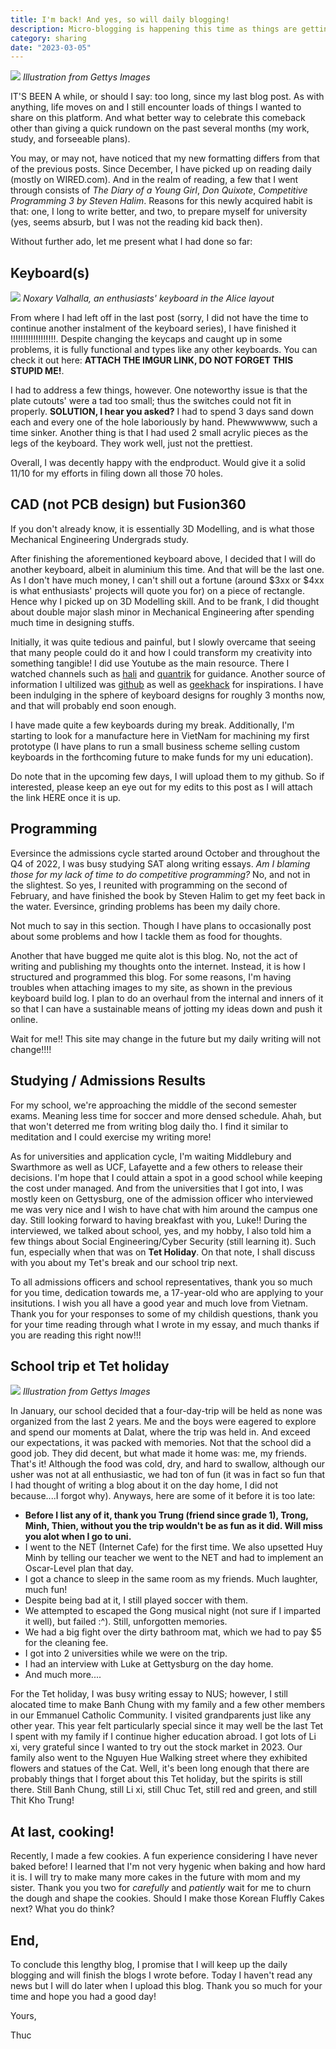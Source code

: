 ```yaml
---
title: I'm back! And yes, so will daily blogging!
description: Micro-blogging is happening this time as things are getting less hectic for me
category: sharing
date: "2023-03-05"
---
```


<p>
    <img src="./cover.jpg"/>
    <em classname="img-caption">Illustration from Gettys Images</em>
</p>

IT'S BEEN A while, or should I say: too long, since my last blog post. As with anything, life moves on and I still encounter loads of things I wanted to share on this platform. And what better way to celebrate this comeback other than giving a quick rundown on the past several months (my work, study, and forseeable plans).

You may, or may not, have noticed that my new formatting differs from that of the previous posts. Since December, I have picked up on reading daily (mostly on WIRED.com). And in the realm of reading, a few that I went through consists of *The Diary of a Young Girl*, *Don Quixote*, *Competitive Programming 3 by Steven Halim*. Reasons for this newly acquired habit is that: one, I long to write better, and two, to prepare myself for university (yes, seems absurb, but I was not the reading kid back then).

Without further ado, let me present what I had done so far:

## Keyboard(s)

<p>
    <img src="./noxary.jpg"/>
    <em classname="img-caption">Noxary Valhalla, an enthusiasts' keyboard in the Alice layout</em>
</p>

From where I had left off in the last post (sorry, I did not have the time to continue another instalment of the keyboard series), I have finished it !!!!!!!!!!!!!!!!!!. Despite changing the keycaps and caught up in some problems, it is fully functional and types like any other keyboards. You can check it out here: **ATTACH THE IMGUR LINK, DO NOT FORGET THIS STUPID ME!**.

I had to address a few things, however. One noteworthy issue is that the plate cutouts' were a tad too small; thus the switches could not fit in properly. **SOLUTION, I hear you asked?** I had to spend 3 days sand down each and every one of the hole laboriously by hand. Phewwwwww, such a time sinker. Another thing is that I had used 2 small acrylic pieces as the legs of the keyboard. They work well, just not the prettiest.

Overall, I was decently happy with the endproduct. Would give it a solid 11/10 for my efforts in filing down all those 70 holes.

## CAD (not PCB design) but Fusion360

If you don't already know, it is essentially 3D Modelling, and is what those Mechanical Engineering Undergrads study.

After finishing the aforementioned keyboard above, I decided that I will do another keyboard, albeit in aluminium this time. And that will be the last one. As I don't have much money, I can't shill out a fortune (around $3xx or $4xx is what enthusiasts' projects will quote you for) on a piece of rectangle. Hence why I picked up on 3D Modelling skill. And to be frank, I did thought about double major slash minor in Mechanical Engineering after spending much time in designing stuffs.

Initially, it was quite tedious and painful, but I slowly overcame that seeing that many people could do it and how I could transform my creativity into something tangible! I did use Youtube as the main resource. There I watched channels such as [hali](https://www.youtube.com/@hali4045/videos) and [quantrik](https://www.youtube.com/watch?v=4P0zfLLblOw) for guidance. Another source of information I ultilized was [github](https://github.com) as well as [geekhack](https://geekhack.org) for inspirations. I have been indulging in the sphere of keyboard designs for roughly 3 months now, and that will probably end soon enough.

I have made quite a few keyboards during my break. Additionally, I'm starting to look for a manufacture here in VietNam for machining my first prototype (I have plans to run a small business scheme selling custom keyboards in the forthcoming future to make funds for my uni education).

Do note that in the upcoming few days, I will upload them to my github. So if interested, please keep an eye out for my edits to this post as I will attach the link HERE once it is up.

## Programming

Eversince the admissions cycle started around October and throughout the Q4 of 2022, I was busy studying SAT along writing essays. *Am I blaming those for my lack of time to do competitive programming?* No, and not in the slightest. So yes, I reunited with programming on the second of February, and have finished the book by Steven Halim to get my feet back in the water. Eversince, grinding problems has been my daily chore.

Not much to say in this section. Though I have plans to occasionally post about some problems and how I tackle them as food for thoughts.

Another that have bugged me quite alot is this blog. No, not the act of writing and publishing my thoughts onto the internet. Instead, it is how I structured and programmed this blog. For some reasons, I'm having troubles when attaching images to my site, as shown in the previous keyboard build log. I plan to do an overhaul from the internal and inners of it so that I can have a sustainable means of jotting my ideas down and push it online.

Wait for me!! This site may change in the future but my daily writing will not change!!!!

## Studying / Admissions Results

For my school, we're approaching the middle of the second semester exams. Meaning less time for soccer and more densed schedule. Ahah, but that won't deterred me from writing blog daily tho. I find it similar to meditation and I could exercise my writing more!

As for universities and application cycle, I'm waiting Middlebury and Swarthmore as well as UCF, Lafayette and a few others to release their decisions. I'm hope that I could attain a spot in a good school while keeping the cost under managed. And from the universities that I got into, I was mostly keen on Gettysburg, one of the admission officer who interviewed me was very nice and I wish to have chat with him around the campus one day. Still looking forward to having breakfast with you, Luke!! During the interviewed, we talked about school, yes, and my hobby, I also told him a few things about Social Engineering/Cyber Security (still learning it). Such fun, especially when that was on **Tet Holiday**. On that note, I shall discuss with you about my Tet's break and our school trip next.

To all admissions officers and school representatives, thank you so much for you time, dedication towards me, a 17-year-old who are applying to your insitutions. I wish you all have a good year and much love from Vietnam. Thank you for your responses to some of my childish questions, thank you for your time reading through what I wrote in my essay, and much thanks if you are reading this right now!!!

## School trip et Tet holiday

<p>
    <img src="./tet.jpg"/>
    <em classname="img-caption">Illustration from Gettys Images</em>
</p>

In January, our school decided that a four-day-trip will be held as none was organized from the last 2 years. Me and the boys were eagered to explore and spend our moments at Dalat, where the trip was held in. And exceed our expectations, it was packed with memories. Not that the school did a good job. They did decent, but what made it home was: me, my friends. That's it! Although the food was cold, dry, and hard to swallow, although our usher was not at all enthusiastic, we had ton of fun (it was in fact so fun that I had thought of writing a blog about it on the day home, I did not because....I forgot why). Anyways, here are some of it before it is too late:

- **Before I list any of it, thank you Trung (friend since grade 1), Trong, Minh, Thien, without you the trip wouldn't be as fun as it did. Will miss you alot when I go to uni.**
- I went to the NET (Internet Cafe) for the first time. We also upsetted Huy Minh by telling our teacher we went to the NET and had to implement an Oscar-Level plan that day.
- I got a chance to sleep in the same room as my friends. Much laughter, much fun!
- Despite being bad at it, I still played soccer with them.
- We attempted to escaped the Gong musical night (not sure if I imparted it well), but failed :^). Still, unforgotten memories.
- We had a big fight over the dirty bathroom mat, which we had to pay $5 for the cleaning fee.
- I got into 2 universities while we were on the trip.
- I had an interview with Luke at Gettysburg on the day home.
- And much more....

For the Tet holiday, I was busy writing essay to NUS; however, I still alocated time to make Banh Chung with my family and a few other members in our Emmanuel Catholic Community. I visited grandparents just like any other year. This year felt particularly special since it may well be the last Tet I spent with my family if I continue higher education abroad. I got lots of Li xi, very grateful since I wanted to try out the stock market in 2023. Our family also went to the Nguyen Hue Walking street where they exhibited flowers and statues of the Cat. Well, it's been long enough that there are probably things that I forget about this Tet holiday, but the spirits is still there. Still Banh Chung, still Li xi, still Chuc Tet, still red and green, and still Thit Kho Trung!

## At last, cooking!

Recently, I made a few cookies. A fun experience considering I have never baked before! I learned that I'm not very hygenic when baking and how hard it is. I will try to make many more cakes in the future with mom and my sister. Thank you you two for *carefully* and *patiently* wait for me to churn the dough and shape the cookies. Should I make those Korean Fluffly Cakes next? What you do think?

## End,

To conclude this lengthy blog, I promise that I will keep up the daily blogging and will finish the blogs I wrote before. Today I haven't read any news but I will do later when I upload this blog. Thank you so much for your time and hope you had a good day!

Yours,

Thuc
